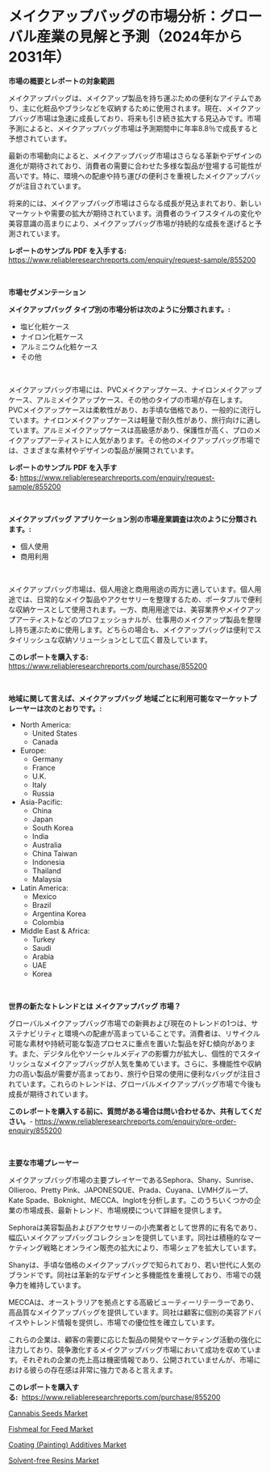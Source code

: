 <p><h1>メイクアップバッグの市場分析：グローバル産業の見解と予測（2024年から2031年）</h1></p><p><strong>市場の概要とレポートの対象範囲</strong></p>
<p><p>メイクアップバッグは、メイクアップ製品を持ち運ぶための便利なアイテムであり、主に化粧品やブラシなどを収納するために使用されます。現在、メイクアップバッグ市場は急速に成長しており、将来も引き続き拡大する見込みです。市場予測によると、メイクアップバッグ市場は予測期間中に年率8.8％で成長すると予想されています。</p><p>最新の市場動向によると、メイクアップバッグ市場はさらなる革新やデザインの進化が期待されており、消費者の需要に合わせた多様な製品が登場する可能性が高いです。特に、環境への配慮や持ち運びの便利さを重視したメイクアップバッグが注目されています。</p><p>将来的には、メイクアップバッグ市場はさらなる成長が見込まれており、新しいマーケットや需要の拡大が期待されています。消費者のライフスタイルの変化や美容意識の高まりにより、メイクアップバッグ市場が持続的な成長を遂げると予測されています。</p></p>
<p><strong>レポートのサンプル PDF を入手する:</strong> <a href="https://www.reliableresearchreports.com/enquiry/request-sample/855200">https://www.reliableresearchreports.com/enquiry/request-sample/855200</a></p>
<p>&nbsp;</p>
<p><strong>市場セグメンテーション</strong></p>
<p><strong>メイクアップバッグ タイプ別の市場分析は次のように分類されます。:</strong></p>
<p><ul><li>塩ビ化粧ケース</li><li>ナイロン化粧ケース</li><li>アルミニウム化粧ケース</li><li>その他</li></ul></p>
<p>&nbsp;</p>
<p><p>メイクアップバッグ市場には、PVCメイクアップケース、ナイロンメイクアップケース、アルミメイクアップケース、その他のタイプの市場が存在します。 PVCメイクアップケースは柔軟性があり、お手頃な価格であり、一般的に流行しています。ナイロンメイクアップケースは軽量で耐久性があり、旅行向けに適しています。アルミメイクアップケースは高級感があり、保護性が高く、プロのメイクアップアーティストに人気があります。その他のメイクアップバッグ市場では、さまざまな素材やデザインの製品が展開されています。</p></p>
<p><strong>レポートのサンプル PDF を入手する:</strong>&nbsp;<a href="https://www.reliableresearchreports.com/enquiry/request-sample/855200">https://www.reliableresearchreports.com/enquiry/request-sample/855200</a></p>
<p>&nbsp;</p>
<p><strong> メイクアップバッグ アプリケーション別の市場産業調査は次のように分類されます。:</strong></p>
<p><ul><li>個人使用</li><li>商用利用</li></ul></p>
<p>&nbsp;</p>
<p><p>メイクアップバッグ市場は、個人用途と商用用途の両方に適しています。個人用途では、日常的なメイク製品やアクセサリーを整理するため、ポータブルで便利な収納ケースとして使用されます。一方、商用用途では、美容業界やメイクアップアーティストなどのプロフェッショナルが、仕事用のメイクアップ製品を整理し持ち運ぶために使用します。どちらの場合も、メイクアップバッグは便利でスタイリッシュな収納ソリューションとして広く普及しています。</p></p>
<p><strong>このレポートを購入する:</strong>&nbsp; <a href="https://www.reliableresearchreports.com/purchase/855200">https://www.reliableresearchreports.com/purchase/855200</a></p>
<p>&nbsp;</p>
<p><strong>地域に関して言えば、メイクアップバッグ 地域ごとに利用可能なマーケットプレーヤーは次のとおりです。:</strong></p>
<p><ul>
    <li>
        North America:
        <ul>
            <li>United States</li>
            <li>Canada</li>
        </ul>
    </li>
    <li>
        Europe:
        <ul>
            <li>Germany</li>
            <li>France</li>
            <li>U.K.</li>
            <li>Italy</li>
            <li>Russia</li>
        </ul>
    </li>
    <li>
        Asia-Pacific:
        <ul>
            <li>China</li>
            <li>Japan</li>
            <li>South Korea</li>
            <li>India</li>
            <li>Australia</li>
            <li>China Taiwan</li>
            <li>Indonesia</li>
            <li>Thailand</li>
            <li>Malaysia</li>
        </ul>
    </li>
    <li>
        Latin America:
        <ul>
            <li>Mexico</li>
            <li>Brazil</li>
            <li>Argentina Korea</li>
            <li>Colombia</li>
        </ul>
    </li>
    <li>
        Middle East & Africa:
        <ul>
            <li>Turkey</li>
            <li>Saudi</li>
            <li>Arabia</li>
            <li>UAE</li>
            <li>Korea</li>
        </ul>
    </li>
    </ul></p>
<p>&nbsp;</p>
<p><strong>世界の新たなトレンドとは メイクアップバッグ 市場？</strong></p>
<p><p>グローバルメイクアップバッグ市場での新興および現在のトレンドの1つは、サステナビリティと環境への配慮が高まっていることです。消費者は、リサイクル可能な素材や持続可能な製造プロセスに重点を置いた製品を好む傾向があります。また、デジタル化やソーシャルメディアの影響力が拡大し、個性的でスタイリッシュなメイクアップバッグが人気を集めています。さらに、多機能性や収納力の高い製品が需要が高まっており、旅行や日常の使用に便利なバッグが注目されています。これらのトレンドは、グローバルメイクアップバッグ市場で今後も成長が期待されています。</p></p>
<p><strong>このレポートを購入する前に、質問がある場合は問い合わせるか、共有してください。</strong>- <a href="https://www.reliableresearchreports.com/enquiry/pre-order-enquiry/855200">https://www.reliableresearchreports.com/enquiry/pre-order-enquiry/855200</a></p>
<p>&nbsp;</p>
<p><strong>主要な市場プレーヤー</strong></p>
<p><p>メイクアップバッグ市場の主要プレイヤーであるSephora、Shany、Sunrise、Ollieroo、Pretty Pink、JAPONESQUE、Prada、Cuyana、LVMHグループ、Kate Spade、Boknight、MECCA、Inglotを分析します。このうちいくつかの企業の市場成長、最新トレンド、市場規模について詳細を提供します。</p><p>Sephoraは美容製品およびアクセサリーの小売業者として世界的に有名であり、幅広いメイクアップバッグコレクションを提供しています。同社は積極的なマーケティング戦略とオンライン販売の拡大により、市場シェアを拡大しています。</p><p>Shanyは、手頃な価格のメイクアップバッグで知られており、若い世代に人気のブランドです。同社は革新的なデザインと多機能性を重視しており、市場での競争力を維持しています。</p><p>MECCAは、オーストラリアを拠点とする高級ビューティーリテーラーであり、高品質なメイクアップバッグを提供しています。同社は顧客に個別の美容アドバイスやトレンド情報を提供し、市場での優位性を確立しています。</p><p>これらの企業は、顧客の需要に応じた製品の開発やマーケティング活動の強化に注力しており、競争激化するメイクアップバッグ市場において成功を収めています。それぞれの企業の売上高は機密情報であり、公開されていませんが、市場における彼らの存在感は非常に強力であると言えます。</p></p>
<p><strong>このレポートを購入する:</strong>&nbsp;&nbsp;<a href="https://www.reliableresearchreports.com/purchase/855200">https://www.reliableresearchreports.com/purchase/855200</a></p>
<p><p><a href="https://github.com/JameTravis/Market-Research-Report-List-4/blob/main/cannabis-seeds-market.md">Cannabis Seeds Market</a></p><p><a href="https://github.com/lataunyatinikmelvin59ilbd0dv/Market-Research-Report-List-1/blob/main/fishmeal-for-feed-market.md">Fishmeal for Feed Market</a></p><p><a href="https://view.publitas.com/reportprime-1/coating-painting-additives-market-provides-detailed-segmentation-of-this-market-based-on-type-application-and-region-and-forecast-for-the-period-from-2024-2031/">Coating (Painting) Additives Market</a></p><p><a href="https://shimmer-gardenia-37a.notion.site/Solvent-free-Resins-Market-Growth-Market-Trends-COVID-19-Impact-and-Forecasts-for-period-from-202-0bef5d8c80114c1d9bc30fb1457cb33b">Solvent-free Resins Market</a></p></p>